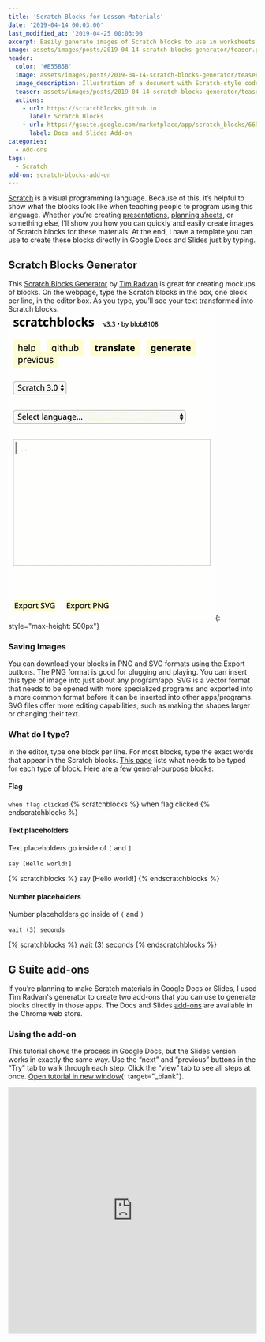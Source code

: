 ```yaml
---
title: 'Scratch Blocks for Lesson Materials'
date: '2019-04-14 00:03:00'
last_modified_at: '2019-04-25 00:03:00'
excerpt: Easily generate images of Scratch blocks to use in worksheets, presentations, and other materials.
image: assets/images/posts/2019-04-14-scratch-blocks-generator/teaser.png
header:
  color: '#E55B5B'
  image: assets/images/posts/2019-04-14-scratch-blocks-generator/teaser.png
  image_description: Illustration of a document with Scratch-style code blocks.
  teaser: assets/images/posts/2019-04-14-scratch-blocks-generator/teaser.png
  actions:
    - url: https://scratchblocks.github.io
      label: Scratch Blocks
    - url: https://gsuite.google.com/marketplace/app/scratch_blocks/669816099092
      label: Docs and Slides Add-on
categories:
  - Add-ons
tags:
  - Scratch
add-on: scratch-blocks-add-on 
---
```




[Scratch](https://scratch.mit.edu) is a visual programming language.  Because of this, it’s helpful to show what the blocks look like when teaching people to program using this language. Whether you’re creating [presentations](https://docs.google.com/presentation/d/1Fp7rwTa8_ndSC1v7oIsvVnm8D1I-jmd8Jqm4gykdlzw/edit), [planning sheets](https://docs.google.com/document/d/1hJiIusp6xw7kxhTjD4VvlCGkm8YNcsuLaZjeWoTSH-M/edit), or something else, I’ll show you how you can quickly and easily create images of Scratch blocks for these materials. At the end, I have a template you can use to create these blocks directly in Google Docs and Slides just by typing.

## Scratch Blocks Generator
This [Scratch Blocks Generator](https://scratchblocks.github.io/#?style=scratch3&script=) by [Tim Radvan](https://github.com/tjvr)  is great for creating mockups of blocks. On the webpage, type the Scratch blocks in the box, one block per line, in the editor box.  As you type, you’ll see your text transformed into Scratch blocks.
![Animation showing Scratch code being typed and transformed into blocks](/assets/images/posts/2019-04-14-scratch-blocks-generator/scratch-blocks-typing.gif){: style="max-height: 500px"}

### Saving Images
You can download your blocks in PNG and SVG formats using the Export buttons. The PNG format is good for plugging and playing. You can insert this type of image into just about any program/app. SVG is a vector format that needs to be opened with more specialized programs and exported into a more common format before it can be inserted into other apps/programs. SVG files offer more editing capabilities, such as making the shapes larger or changing their text.

### What do I type?
In the editor, type one block per line. For most blocks, type the exact words that appear in the Scratch blocks. [This page](https://en.scratch-wiki.info/wiki/Block_Plugin/Syntax) lists what needs to be typed for each type of block. Here are a few general-purpose blocks:

#### Flag

`when flag clicked`
{% scratchblocks %}
when flag clicked
{% endscratchblocks %}

#### Text placeholders
Text placeholders go inside of `[` and `]`

`say [Hello world!]`

{% scratchblocks %}
say [Hello world!]
{% endscratchblocks %}

#### Number placeholders

Number placeholders go inside of  `(` and `)`

`wait (3) seconds`

{% scratchblocks %}
wait (3) seconds
{% endscratchblocks %}

## G Suite add-ons
If you’re planning to make Scratch materials in Google Docs or Slides, I used Tim Radvan's generator to create two add-ons that you can use to generate blocks directly in those apps. The  Docs and Slides [add-ons](https://gsuite.google.com/marketplace/app/scratch_blocks/669816099092) are available in the Chrome web store.

### Using the add-on

This tutorial shows the process in Google Docs, but the Slides version works in exactly the same way. Use the “next” and “previous” buttons in the “Try” tab to walk through each step. Click the “view” tab to see all steps at once.  [Open tutorial in new window](https://www.iorad.com/player/1605746/Scratch-Blocks-Docs-and-Slides#trysteps-1){: target="_blank"}.

 <p style="display: none;text-align: center;">
    <i style="font-style: italic; font-weight: bold; color: #CCCCCC; font-size: 18px;">13 STEPS</i>
  </p>

<div style="display: none;">
  <p style="font-size: 18px;">
    <b style="font-weight: normal; width: 40px; height: 40px; display: inline-block; border: 2px solid #CCCCCC; color: #CCCCCC; border-radius: 100%; text-align: center; box-sizing: border-box; padding-left: 1px; margin-right: 24px; position: absolute;">
      <span style="line-height: 37px;">1</span>
    </b>
    <span style="display: inline-block; margin-left: 64px; margin-top: 8px; line-height: 23px;">Open your document or slideshow&nbsp;and click <b style="font-weight: bold; color: #FF00D6;">Add-ons</b></span>
  </p>
  <p style="text-align: center; padding-bottom: 42px; padding-top: 20px;">
    <img src="https://www.iorad.com/api/tutorial/stepScreenshot?tutorial_id=1605746&step_number=1&width=800&height=600&mobile_width=450&mobile_height=400" style="padding: 4px; border: none;" alt="Step 1 image" />
  </p>

  <p style="font-size: 18px;">
    <b style="font-weight: normal; width: 40px; height: 40px; display: inline-block; border: 2px solid #CCCCCC; color: #CCCCCC; border-radius: 100%; text-align: center; box-sizing: border-box; padding-left: 1px; margin-right: 24px; position: absolute;">
      <span style="line-height: 37px;">2</span>
    </b>
    <span style="display: inline-block; margin-left: 64px; margin-top: 8px; line-height: 23px;">Click&nbsp;<b style="font-weight: bold; color: #FF00D6;">Scratch Blocks</b></span>
  </p>
  <p style="text-align: center; padding-bottom: 42px; padding-top: 20px;">
    <img src="https://www.iorad.com/api/tutorial/stepScreenshot?tutorial_id=1605746&step_number=2&width=800&height=600&mobile_width=450&mobile_height=400" style="padding: 4px; border: none;" alt="Step 2 image" />
  </p>

  <p style="font-size: 18px;">
    <b style="font-weight: normal; width: 40px; height: 40px; display: inline-block; border: 2px solid #CCCCCC; color: #CCCCCC; border-radius: 100%; text-align: center; box-sizing: border-box; padding-left: 1px; margin-right: 24px; position: absolute;">
      <span style="line-height: 37px;">3</span>
    </b>
    <span style="display: inline-block; margin-left: 64px; margin-top: 8px; line-height: 23px;">Click <b style="font-weight: bold; color: #FF00D6;">Show Generator</b></span>
  </p>
  <p style="text-align: center; padding-bottom: 42px; padding-top: 20px;">
    <img src="https://www.iorad.com/api/tutorial/stepScreenshot?tutorial_id=1605746&step_number=3&width=800&height=600&mobile_width=450&mobile_height=400" style="padding: 4px; border: none;" alt="Step 3 image" />
  </p>

  <p style="font-size: 18px;">
    <b style="font-weight: normal; width: 40px; height: 40px; display: inline-block; border: 2px solid #CCCCCC; color: #CCCCCC; border-radius: 100%; text-align: center; box-sizing: border-box; padding-left: 1px; margin-right: 24px; position: absolute;">
      <span style="line-height: 37px;">4</span>
    </b>
    <span style="display: inline-block; margin-left: 64px; margin-top: 8px; line-height: 23px;">If necessary, change the version of Scratch and the language (if you don't want to use English)</span>
  </p>
  <p style="text-align: center; padding-bottom: 42px; padding-top: 20px;">
    <img src="https://www.iorad.com/api/tutorial/stepScreenshot?tutorial_id=1605746&step_number=4&width=800&height=600&mobile_width=450&mobile_height=400" style="padding: 4px; border: none;" alt="Step 4 image" />
  </p>

  <p style="font-size: 18px;">
    <b style="font-weight: normal; width: 40px; height: 40px; display: inline-block; border: 2px solid #CCCCCC; color: #CCCCCC; border-radius: 100%; text-align: center; box-sizing: border-box; padding-left: 1px; margin-right: 24px; position: absolute;">
      <span style="line-height: 37px;">5</span>
    </b>
    <span style="display: inline-block; margin-left: 64px; margin-top: 8px; line-height: 23px;">Click in the box and type the code for the blocks you'd like to use</span>
  </p>
  <p style="text-align: center; padding-bottom: 42px; padding-top: 20px;">
    <img src="https://www.iorad.com/api/tutorial/stepScreenshot?tutorial_id=1605746&step_number=5&width=800&height=600&mobile_width=450&mobile_height=400" style="padding: 4px; border: none;" alt="Step 5 image" />
  </p>

  <p style="font-size: 18px;">
    <b style="font-weight: normal; width: 40px; height: 40px; display: inline-block; border: 2px solid #CCCCCC; color: #CCCCCC; border-radius: 100%; text-align: center; box-sizing: border-box; padding-left: 1px; margin-right: 24px; position: absolute;">
      <span style="line-height: 37px;">6</span>
    </b>
    <span style="display: inline-block; margin-left: 64px; margin-top: 8px; line-height: 23px;">Some blocks require certain punctuation and/or symbols to display correctly. Click <b style="font-weight: bold; color: #FF00D6;">Syntax Guide</b> to see how to type all block types.</span>
  </p>
  <p style="text-align: center; padding-bottom: 42px; padding-top: 20px;">
    <img src="https://www.iorad.com/api/tutorial/stepScreenshot?tutorial_id=1605746&step_number=6&width=800&height=600&mobile_width=450&mobile_height=400" style="padding: 4px; border: none;" alt="Step 6 image" />
  </p>

  <p style="font-size: 18px;">
    <b style="font-weight: normal; width: 40px; height: 40px; display: inline-block; border: 2px solid #CCCCCC; color: #CCCCCC; border-radius: 100%; text-align: center; box-sizing: border-box; padding-left: 1px; margin-right: 24px; position: absolute;">
      <span style="line-height: 37px;">7</span>
    </b>
    <span style="display: inline-block; margin-left: 64px; margin-top: 8px; line-height: 23px;">Click <b style="font-weight: bold; color: #FF00D6;">Preview blocks</b></span>
  </p>
  <p style="text-align: center; padding-bottom: 42px; padding-top: 20px;">
    <img src="https://www.iorad.com/api/tutorial/stepScreenshot?tutorial_id=1605746&step_number=7&width=800&height=600&mobile_width=450&mobile_height=400" style="padding: 4px; border: none;" alt="Step 7 image" />
  </p>

  <p style="font-size: 18px;">
    <b style="font-weight: normal; width: 40px; height: 40px; display: inline-block; border: 2px solid #CCCCCC; color: #CCCCCC; border-radius: 100%; text-align: center; box-sizing: border-box; padding-left: 1px; margin-right: 24px; position: absolute;">
      <span style="line-height: 37px;">8</span>
    </b>
    <span style="display: inline-block; margin-left: 64px; margin-top: 8px; line-height: 23px;">Check to make sure your blocks look the way you'd like them to.<br></span>
  </p>
  <p style="text-align: center; padding-bottom: 42px; padding-top: 20px;">
    <img src="https://www.iorad.com/api/tutorial/stepScreenshot?tutorial_id=1605746&step_number=8&width=800&height=600&mobile_width=450&mobile_height=400" style="padding: 4px; border: none;" alt="Step 8 image" />
  </p>

  <p style="font-size: 18px;">
    <b style="font-weight: normal; width: 40px; height: 40px; display: inline-block; border: 2px solid #CCCCCC; color: #CCCCCC; border-radius: 100%; text-align: center; box-sizing: border-box; padding-left: 1px; margin-right: 24px; position: absolute;">
      <span style="line-height: 37px;">9</span>
    </b>
    <span style="display: inline-block; margin-left: 64px; margin-top: 8px; line-height: 23px;">If any blocks appear red, you may be missing a punctuation mark or other character. Click <b style="font-weight: bold; color: #FF00D6;">Syntax Guide</b> to see how to type each kind of block.</span>
  </p>
  <p style="text-align: center; padding-bottom: 42px; padding-top: 20px;">
    <img src="https://www.iorad.com/api/tutorial/stepScreenshot?tutorial_id=1605746&step_number=9&width=800&height=600&mobile_width=450&mobile_height=400" style="padding: 4px; border: none;" alt="Step 9 image" />
  </p>

  <p style="font-size: 18px;">
    <b style="font-weight: normal; width: 40px; height: 40px; display: inline-block; border: 2px solid #CCCCCC; color: #CCCCCC; border-radius: 100%; text-align: center; box-sizing: border-box; padding-left: 1px; margin-right: 24px; position: absolute;">
      <span style="line-height: 37px;">10</span>
    </b>
    <span style="display: inline-block; margin-left: 64px; margin-top: 8px; line-height: 23px;">Change the image size as you'd like it. Larger sizes are higher resolutions.</span>
  </p>
  <p style="text-align: center; padding-bottom: 42px; padding-top: 20px;">
    <img src="https://www.iorad.com/api/tutorial/stepScreenshot?tutorial_id=1605746&step_number=10&width=800&height=600&mobile_width=450&mobile_height=400" style="padding: 4px; border: none;" alt="Step 10 image" />
  </p>

  <p style="font-size: 18px;">
    <b style="font-weight: normal; width: 40px; height: 40px; display: inline-block; border: 2px solid #CCCCCC; color: #CCCCCC; border-radius: 100%; text-align: center; box-sizing: border-box; padding-left: 1px; margin-right: 24px; position: absolute;">
      <span style="line-height: 37px;">11</span>
    </b>
    <span style="display: inline-block; margin-left: 64px; margin-top: 8px; line-height: 23px;">Click <b style="font-weight: bold; color: #FF00D6;">Insert blocks</b></span>
  </p>
  <p style="text-align: center; padding-bottom: 42px; padding-top: 20px;">
    <img src="https://www.iorad.com/api/tutorial/stepScreenshot?tutorial_id=1605746&step_number=11&width=800&height=600&mobile_width=450&mobile_height=400" style="padding: 4px; border: none;" alt="Step 11 image" />
  </p>

  <p style="font-size: 18px;">
    <b style="font-weight: normal; width: 40px; height: 40px; display: inline-block; border: 2px solid #CCCCCC; color: #CCCCCC; border-radius: 100%; text-align: center; box-sizing: border-box; padding-left: 1px; margin-right: 24px; position: absolute;">
      <span style="line-height: 37px;">12</span>
    </b>
    <span style="display: inline-block; margin-left: 64px; margin-top: 8px; line-height: 23px;">The block(s) will appear in your document. If necessary, you can resize your blocks by clicking and dragging the handle in the corner.</span>
  </p>
  <p style="text-align: center; padding-bottom: 42px; padding-top: 20px;">
    <img src="https://www.iorad.com/api/tutorial/stepScreenshot?tutorial_id=1605746&step_number=12&width=800&height=600&mobile_width=450&mobile_height=400" style="padding: 4px; border: none;" alt="Step 12 image" />
  </p>

  <p style="font-size: 18px;">
    <b style="font-weight: normal; width: 40px; height: 40px; display: inline-block; border: 2px solid #CCCCCC; color: #CCCCCC; border-radius: 100%; text-align: center; box-sizing: border-box; padding-left: 1px; margin-right: 24px; position: absolute;">
      <span style="line-height: 37px;">13</span>
    </b>
    <span style="display: inline-block; margin-left: 64px; margin-top: 8px; line-height: 23px;">Happy Scratching!</span>
  </p>
  <p style="text-align: center; padding-bottom: 42px; padding-top: 20px;">
    <img src="https://www.iorad.com/api/tutorial/stepScreenshot?tutorial_id=1605746&step_number=13&width=800&height=600&mobile_width=450&mobile_height=400" style="padding: 4px; border: none;" alt="Step 13 image" />
  </p>
</div>

<h3 style="display: none;font-size: 18px; padding-bottom: 20px; color: #000000">
  Here's an interactive tutorial for the visual learners
</h3>
<p style="display: none;">
  <a href="https://www.iorad.com/player/1605746/Scratch-Blocks-Docs-and-Slides">https://www.iorad.com/player/1605746/Scratch-Blocks-Docs-and-Slides</a>
</p>
<p style="border: 0; min-width: 100%; margin-bottom: 0; height: 501px;">
<iframe src="https://www.iorad.com/player/1605746/Scratch-Blocks-Docs-and-Slides?src=iframe&oembed=1"
        width="100%" height="500px"
        style="width: 100%; height: 500px"
        frameborder="0" webkitallowfullscreen="webkitallowfullscreen"
        mozallowfullscreen="mozallowfullscreen" allowfullscreen="allowfullscreen"></iframe></p>



